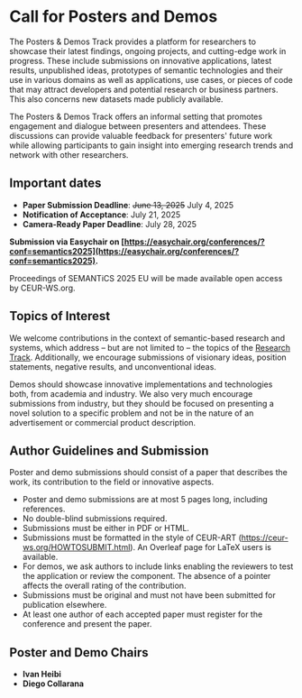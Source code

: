 # Call for Posters and Demos

The Posters & Demos Track provides a platform for researchers to showcase their latest findings, ongoing projects, and cutting-edge work in progress. These include submissions on innovative applications, latest results, unpublished ideas, prototypes of semantic technologies and their use in various domains as well as applications, use cases, or pieces of code that may attract developers and potential research or business partners. This also concerns new datasets made publicly available.

The Posters & Demos Track offers an informal setting that promotes engagement and dialogue between presenters and attendees. These discussions can provide valuable feedback for presenters' future work while allowing participants to gain insight into emerging research trends and network with other researchers.

## Important dates

-   **Paper Submission Deadline**: <del>June 13, 2025</del> July 4, 2025
-   **Notification of Acceptance**: July 21, 2025
-   **Camera-Ready Paper Deadline**: July 28, 2025

__Submission via Easychair on [https://easychair.org/conferences/?conf=semantics2025](https://easychair.org/conferences/?conf=semantics2025).__

Proceedings of SEMANTiCS 2025 EU will be made available open access by CEUR-WS.org.

## Topics of Interest

We welcome contributions in the context of semantic-based research and systems,
which address – but are not limited to – the topics of the <a href="/page/cfp_rev_rep">Research Track</a>. Additionally, we encourage submissions of visionary ideas, position statements, negative results, and unconventional ideas.

Demos should showcase innovative implementations and technologies both, from academia and industry. We also very much encourage submissions from industry, but they should be focused on presenting a novel solution to a specific problem and not be in the nature of an advertisement or commercial product description.

## Author Guidelines and Submission

Poster and demo submissions should consist of a paper that describes the work, its contribution to the field or innovative aspects.

-   Poster and demo submissions are at most 5 pages long, including references.
-   No double-blind submissions required.
-   Submissions must be either in PDF or HTML.
-   Submissions must be formatted in the style of CEUR-ART (https://ceur-ws.org/HOWTOSUBMIT.html). An Overleaf page for LaTeX users is available.
-   For demos, we ask authors to include links enabling the reviewers to test the application or review the component. The absence of a pointer affects the overall rating of the contribution.
-   Submissions must be original and must not have been submitted for publication elsewhere.
-   At least one author of each accepted paper must register for the conference and present the paper.

## Poster and Demo Chairs

-   **Ivan Heibi**
-   **Diego Collarana**
